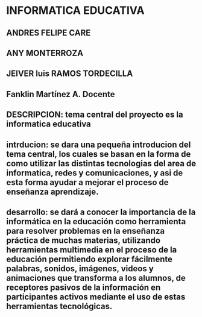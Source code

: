 # INFORMATICA EDUCATIVA
## ANDRES FELIPE CARE
## ANY MONTERROZA
## JEIVER luis RAMOS TORDECILLA
## Fanklin Martínez A. Docente
## DESCRIPCION: tema central del proyecto es la informatica educativa 

## intrducion: se dara una pequeña introducion del tema central, los cuales se basan en la forma de como utilizar las distintas tecnologias del area de informatica, redes y comunicaciones, y asi de esta forma ayudar a mejorar el proceso de enseñanza aprendizaje. 
## desarrollo:  se dará a conocer la importancia de la informática en la educación como herramienta para resolver problemas en la enseñanza práctica de muchas materias, utilizando herramientas multimedia en el proceso de la educación permitiendo explorar fácilmente palabras, sonidos, imágenes, videos y animaciones que transforma a los alumnos, de receptores pasivos de la información en participantes activos mediante el uso de estas herramientas tecnológicas.
